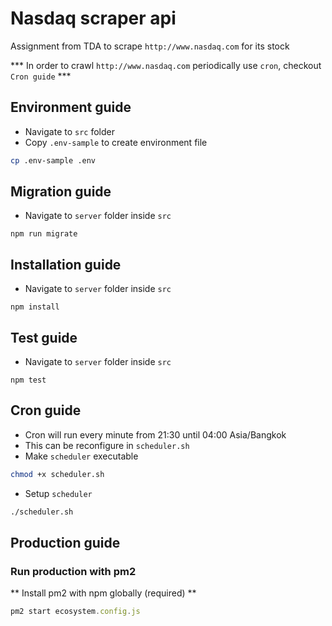 # Nasdaq scraper api

Assignment from TDA to scrape `http://www.nasdaq.com` for its stock

*** In order to crawl `http://www.nasdaq.com` periodically use `cron`, checkout `Cron guide` ***

## Environment guide
* Navigate to `src` folder
* Copy `.env-sample` to create environment file
```bash
cp .env-sample .env
```

## Migration guide
* Navigate to `server` folder inside `src`
```javasript
npm run migrate
```
## Installation guide
* Navigate to `server` folder inside `src`
```javasript
npm install
```

## Test guide
* Navigate to `server` folder inside `src`
```javasript
npm test
```

## Cron guide
* Cron will run every minute from 21:30 until 04:00 Asia/Bangkok
* This can be reconfigure in `scheduler.sh`
* Make `scheduler` executable
```bash
chmod +x scheduler.sh
```
* Setup `scheduler`
```bash
./scheduler.sh
```

## Production guide
### Run production with pm2
** Install pm2 with npm globally (required) **
```javascript
pm2 start ecosystem.config.js
```